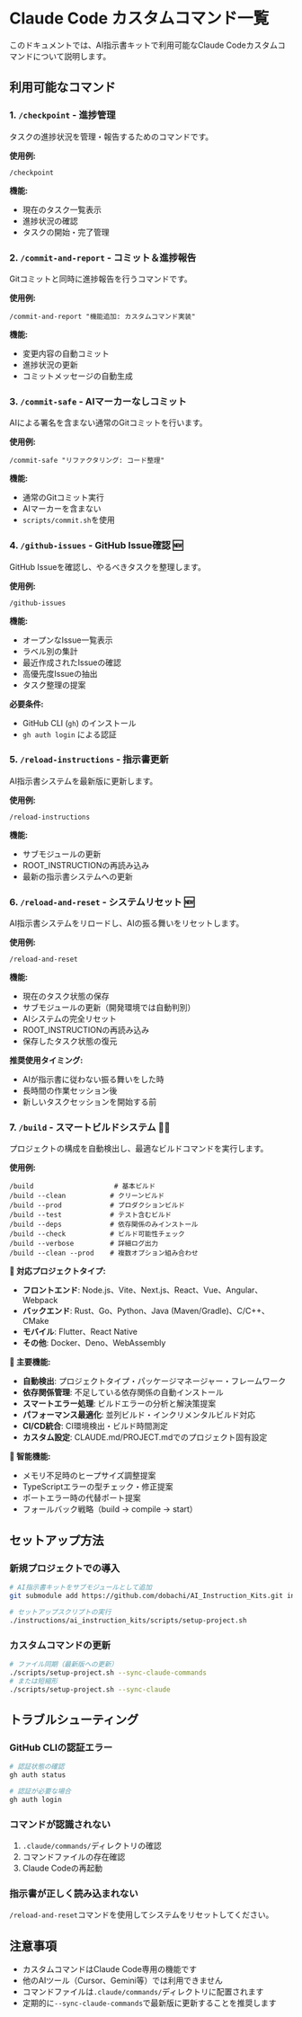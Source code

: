 # Claude Code カスタムコマンド一覧

このドキュメントでは、AI指示書キットで利用可能なClaude Codeカスタムコマンドについて説明します。

## 利用可能なコマンド

### 1. `/checkpoint` - 進捗管理
タスクの進捗状況を管理・報告するためのコマンドです。

**使用例:**
```
/checkpoint
```

**機能:**
- 現在のタスク一覧表示
- 進捗状況の確認
- タスクの開始・完了管理

### 2. `/commit-and-report` - コミット＆進捗報告
Gitコミットと同時に進捗報告を行うコマンドです。

**使用例:**
```
/commit-and-report "機能追加: カスタムコマンド実装"
```

**機能:**
- 変更内容の自動コミット
- 進捗状況の更新
- コミットメッセージの自動生成

### 3. `/commit-safe` - AIマーカーなしコミット
AIによる署名を含まない通常のGitコミットを行います。

**使用例:**
```
/commit-safe "リファクタリング: コード整理"
```

**機能:**
- 通常のGitコミット実行
- AIマーカーを含まない
- `scripts/commit.sh`を使用

### 4. `/github-issues` - GitHub Issue確認 🆕
GitHub Issueを確認し、やるべきタスクを整理します。

**使用例:**
```
/github-issues
```

**機能:**
- オープンなIssue一覧表示
- ラベル別の集計
- 最近作成されたIssueの確認
- 高優先度Issueの抽出
- タスク整理の提案

**必要条件:**
- GitHub CLI (`gh`) のインストール
- `gh auth login` による認証

### 5. `/reload-instructions` - 指示書更新
AI指示書システムを最新版に更新します。

**使用例:**
```
/reload-instructions
```

**機能:**
- サブモジュールの更新
- ROOT_INSTRUCTIONの再読み込み
- 最新の指示書システムへの更新

### 6. `/reload-and-reset` - システムリセット 🆕
AI指示書システムをリロードし、AIの振る舞いをリセットします。

**使用例:**
```
/reload-and-reset
```

**機能:**
- 現在のタスク状態の保存
- サブモジュールの更新（開発環境では自動判別）
- AIシステムの完全リセット
- ROOT_INSTRUCTIONの再読み込み
- 保存したタスク状態の復元

**推奨使用タイミング:**
- AIが指示書に従わない振る舞いをした時
- 長時間の作業セッション後
- 新しいタスクセッションを開始する前

### 7. `/build` - スマートビルドシステム 🔨✨
プロジェクトの構成を自動検出し、最適なビルドコマンドを実行します。

**使用例:**
```
/build                    # 基本ビルド
/build --clean           # クリーンビルド
/build --prod            # プロダクションビルド
/build --test            # テスト含むビルド
/build --deps            # 依存関係のみインストール
/build --check           # ビルド可能性チェック
/build --verbose         # 詳細ログ出力
/build --clean --prod    # 複数オプション組み合わせ
```

**🎯 対応プロジェクトタイプ:**
- **フロントエンド**: Node.js、Vite、Next.js、React、Vue、Angular、Webpack
- **バックエンド**: Rust、Go、Python、Java (Maven/Gradle)、C/C++、CMake
- **モバイル**: Flutter、React Native
- **その他**: Docker、Deno、WebAssembly

**🚀 主要機能:**
- **自動検出**: プロジェクトタイプ・パッケージマネージャー・フレームワーク
- **依存関係管理**: 不足している依存関係の自動インストール
- **スマートエラー処理**: ビルドエラーの分析と解決策提案
- **パフォーマンス最適化**: 並列ビルド・インクリメンタルビルド対応
- **CI/CD統合**: CI環境検出・ビルド時間測定
- **カスタム設定**: CLAUDE.md/PROJECT.mdでのプロジェクト固有設定

**🔧 智能機能:**
- メモリ不足時のヒープサイズ調整提案
- TypeScriptエラーの型チェック・修正提案
- ポートエラー時の代替ポート提案
- フォールバック戦略（build → compile → start）

## セットアップ方法

### 新規プロジェクトでの導入

```bash
# AI指示書キットをサブモジュールとして追加
git submodule add https://github.com/dobachi/AI_Instruction_Kits.git instructions/ai_instruction_kits

# セットアップスクリプトの実行
./instructions/ai_instruction_kits/scripts/setup-project.sh
```

### カスタムコマンドの更新

```bash
# ファイル同期（最新版への更新）
./scripts/setup-project.sh --sync-claude-commands
# または短縮形
./scripts/setup-project.sh --sync-claude
```

## トラブルシューティング

### GitHub CLIの認証エラー
```bash
# 認証状態の確認
gh auth status

# 認証が必要な場合
gh auth login
```

### コマンドが認識されない
1. `.claude/commands/`ディレクトリの確認
2. コマンドファイルの存在確認
3. Claude Codeの再起動

### 指示書が正しく読み込まれない
`/reload-and-reset`コマンドを使用してシステムをリセットしてください。

## 注意事項

- カスタムコマンドはClaude Code専用の機能です
- 他のAIツール（Cursor、Gemini等）では利用できません
- コマンドファイルは`.claude/commands/`ディレクトリに配置されます
- 定期的に`--sync-claude-commands`で最新版に更新することを推奨します